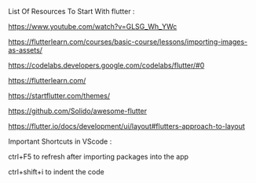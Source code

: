 List Of Resources To Start With flutter :

https://www.youtube.com/watch?v=GLSG_Wh_YWc


https://flutterlearn.com/courses/basic-course/lessons/importing-images-as-assets/

https://codelabs.developers.google.com/codelabs/flutter/#0


https://flutterlearn.com/


https://startflutter.com/themes/


https://github.com/Solido/awesome-flutter

https://flutter.io/docs/development/ui/layout#flutters-approach-to-layout

Important Shortcuts in VScode :

ctrl+F5 to refresh after importing packages into the app

ctrl+shift+i  to indent the code
